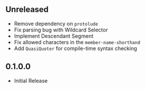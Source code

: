 ## Unreleased

- Remove dependency on `protolude`
- Fix parsing bug with Wildcard Selector
- Implement Descendant Segment
- Fix allowed characters in the `member-name-shorthand`
- Add `QuasiQuoter` for compile-time syntax checking

## 0.1.0.0

- Initial Release
